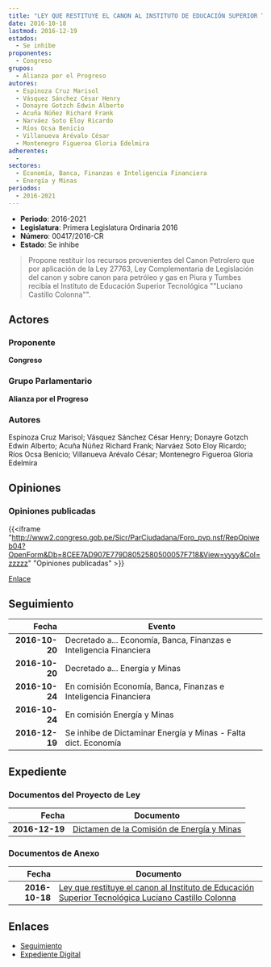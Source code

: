 ```yaml
---
title: "LEY QUE RESTITUYE EL CANON AL INSTITUTO DE EDUCACIÓN SUPERIOR TECNOLÓGICA 'LUCIANO CASTILLO COLONNA'"
date: 2016-10-18
lastmod: 2016-12-19
estados: 
  - Se inhibe
proponentes: 
  - Congreso
grupos: 
  - Alianza por el Progreso
autores: 
  - Espinoza Cruz Marisol
  - Vásquez Sánchez César Henry
  - Donayre Gotzch Edwin Alberto
  - Acuña Núñez Richard Frank
  - Narváez Soto Eloy Ricardo
  - Ríos Ocsa Benicio
  - Villanueva Arévalo César
  - Montenegro Figueroa Gloria Edelmira
adherentes: 
  - 
sectores: 
  - Economía, Banca, Finanzas e Inteligencia Financiera
  - Energía y Minas
periodos: 
  - 2016-2021
---
```


- **Periodo**: 2016-2021
- **Legislatura**: Primera Legislatura Ordinaria 2016
- **Número**: 00417/2016-CR
- **Estado**: Se inhibe

> Propone restituir los recursos provenientes del Canon Petrolero que por aplicación de la Ley 27763, Ley Complementaria de Legislación del canon y sobre canon para petróleo y gas en Piura y Tumbes recibía el Instituto de Educación Superior Tecnológica ""Luciano Castillo Colonna"".


## Actores

### Proponente

**Congreso**

### Grupo Parlamentario

**Alianza por el Progreso**

### Autores

Espinoza Cruz Marisol; Vásquez Sánchez César Henry; Donayre Gotzch Edwin Alberto; Acuña Núñez Richard Frank; Narváez Soto Eloy Ricardo; Ríos Ocsa Benicio; Villanueva Arévalo César; Montenegro Figueroa Gloria Edelmira


## Opiniones

### Opiniones publicadas

{{<iframe "http://www2.congreso.gob.pe/Sicr/ParCiudadana/Foro_pvp.nsf/RepOpiweb04?OpenForm&Db=8CEE7AD907E779D8052580500057F718&View=yyyy&Col=zzzzz" "Opiniones publicadas" >}}

[Enlace](http://www2.congreso.gob.pe/Sicr/ParCiudadana/Foro_pvp.nsf/RepOpiweb04?OpenForm&Db=8CEE7AD907E779D8052580500057F718&View=yyyy&Col=zzzzz)

## Seguimiento

| Fecha | Evento |
|------:|--------|
| **2016-10-20** | Decretado a... Economía, Banca, Finanzas e Inteligencia Financiera|
| **2016-10-20** | Decretado a... Energía y Minas|
| **2016-10-24** | En comisión Economía, Banca, Finanzas e Inteligencia Financiera|
| **2016-10-24** | En comisión Energía y Minas|
| **2016-12-19** | Se inhibe de Dictaminar Energía y Minas - Falta dict. Economía|


## Expediente


### Documentos del Proyecto de Ley

| Fecha | Documento |
|------:|--------|
| **2016-12-19** | [Dictamen de la Comisión de Energía y Minas](http://www.leyes.congreso.gob.pe/Documentos/2016_2021/Dictamenes/Proyectos_de_Ley/00417DC11MAY20161219.pdf) |

### Documentos de Anexo

| Fecha | Documento |
|------:|--------|
| **2016-10-18** | [Ley que restituye el canon al Instituto de Educación Superior Tecnológica Luciano Castillo Colonna](http://www.leyes.congreso.gob.pe/Documentos/2016_2021/Proyectos_de_Ley_y_de_Resoluciones_Legislativas/PL0041720161018.pdf) |

## Enlaces 

- [Seguimiento](http://www2.congreso.gob.pe/Sicr/TraDocEstProc/CLProLey2016.nsf/f7fff46988ca05b1052578e100829cc7/561c409e5e65e3ba0525805000637d51?OpenDocument)
- [Expediente Digital](http://www2.congreso.gob.pe/Sicr/TraDocEstProc/CLProLey2016.nsf/f7fff46988ca05b1052578e100829cc7/561c409e5e65e3ba0525805000637d51?OpenDocument&Click=05257FB7005EB655.eb71d0cf91d8294e05256cdf006b5706/$Body/0.1C6C)
